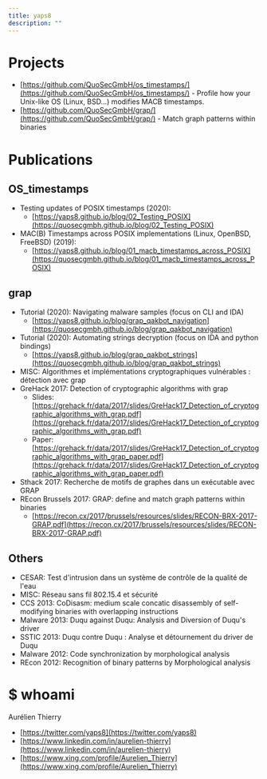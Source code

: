 ```yaml
---
title: yaps8
description: ""
---
```



# Projects

* [https://github.com/QuoSecGmbH/os_timestamps/](https://github.com/QuoSecGmbH/os_timestamps/) - Profile how your Unix-like OS (Linux, BSD...) modifies MACB timestamps.
* [https://github.com/QuoSecGmbH/grap/](https://github.com/QuoSecGmbH/grap/) - Match graph patterns within binaries

# Publications
## OS_timestamps

* Testing updates of POSIX timestamps (2020):
  * [https://yaps8.github.io/blog/02_Testing_POSIX](https://quosecgmbh.github.io/blog/02_Testing_POSIX)
* MAC(B) Timestamps across POSIX implementations (Linux, OpenBSD, FreeBSD) (2019):
  * [https://yaps8.github.io/blog/01_macb_timestamps_across_POSIX](https://quosecgmbh.github.io/blog/01_macb_timestamps_across_POSIX)

## grap

* Tutorial (2020): Navigating malware samples (focus on CLI and IDA) 
  * [https://yaps8.github.io/blog/grap_qakbot_navigation](https://quosecgmbh.github.io/blog/grap_qakbot_navigation)
* Tutorial (2020): Automating strings decryption (focus on IDA and python bindings)
  * [https://yaps8.github.io/blog/grap_qakbot_strings](https://quosecgmbh.github.io/blog/grap_qakbot_strings)
* MISC: Algorithmes et implémentations cryptographiques vulnérables : détection avec grap
* GreHack 2017: Detection of cryptographic algorithms with grap
  * Slides: [https://grehack.fr/data/2017/slides/GreHack17_Detection_of_cryptographic_algorithms_with_grap.pdf](https://grehack.fr/data/2017/slides/GreHack17_Detection_of_cryptographic_algorithms_with_grap.pdf)
  * Paper: [https://grehack.fr/data/2017/slides/GreHack17_Detection_of_cryptographic_algorithms_with_grap_paper.pdf](https://grehack.fr/data/2017/slides/GreHack17_Detection_of_cryptographic_algorithms_with_grap_paper.pdf)
* Sthack 2017: Recherche de motifs de graphes dans un exécutable avec GRAP
* REcon Brussels 2017: GRAP: define and match graph patterns within binaries
  * [https://recon.cx/2017/brussels/resources/slides/RECON-BRX-2017-GRAP.pdf](https://recon.cx/2017/brussels/resources/slides/RECON-BRX-2017-GRAP.pdf)

## Others

* CESAR: Test d'intrusion dans un système de contrôle de la qualité de l'eau
* MISC: Réseau sans fil 802.15.4 et sécurité
* CCS 2013: CoDisasm: medium scale concatic disassembly of self-modifying binaries with overlapping instructions
* Malware 2013: Duqu against Duqu: Analysis and Diversion of Duqu's driver
* SSTIC 2013: Duqu contre Duqu : Analyse et détournement du driver de Duqu
* Malware 2012: Code synchronization by morphological analysis
* REcon 2012: Recognition of binary patterns by Morphological analysis

# $ whoami

Aurélien Thierry 

* [https://twitter.com/yaps8](https://twitter.com/yaps8)
* [https://www.linkedin.com/in/aurelien-thierry](https://www.linkedin.com/in/aurelien-thierry)
* [https://www.xing.com/profile/Aurelien_Thierry](https://www.xing.com/profile/Aurelien_Thierry)


 
 <script data-goatcounter="https://yaps8.goatcounter.com/count"
        async src="//gc.zgo.at/count.js"></script>
